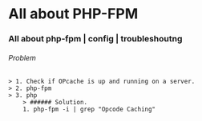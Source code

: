 # All about PHP-FPM
### All about php-fpm | config | troubleshoutng




###### Problem 
    > 1. Check if OPcache is up and running on a server.
    > 2. php-fpm
    > 3. php
        > ###### Solution.
        1. php-fpm -i | grep "Opcode Caching" 

